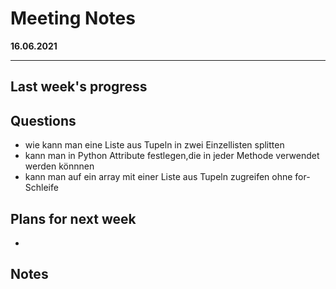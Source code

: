 # Meeting Notes
**16.06.2021**

---

## Last week's progress


## Questions
- wie kann man eine Liste aus Tupeln in zwei Einzellisten splitten
- kann man in Python Attribute festlegen,die in jeder Methode verwendet werden könnnen
- kann man auf ein array mit einer Liste aus Tupeln zugreifen ohne for-Schleife


## Plans for next week
-
## Notes

